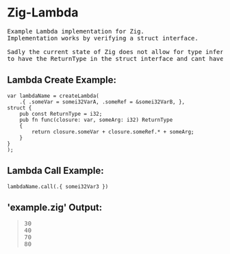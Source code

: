 # Zig-Lambda
<pre>
Example Lambda implementation for Zig.
Implementation works by verifying a struct interface.

Sadly the current state of Zig does not allow for type inferring on function types, without that I have 
to have the ReturnType in the struct interface and cant have just an anonymous function. 
</pre>
## Lambda Create Example:
```
var lambdaName = createLambda(
    .{ .someVar = somei32VarA, .someRef = &somei32VarB, }, 
struct {
    pub const ReturnType = i32;
    pub fn func(closure: var, someArg: i32) ReturnType 
    {  
        return closure.someVar + closure.someRef.* + someArg; 
    }
}
);
```
## Lambda Call Example:
```
lambdaName.call(.{ somei32Var3 })
```

## 'example.zig' Output:
> <pre>
> 30
> 40
> 70
> 80
> </pre>
